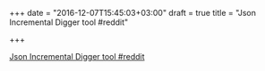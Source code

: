 +++
date = "2016-12-07T15:45:03+03:00"
draft = true
title = "Json Incremental Digger tool  #reddit"

+++

<p><a href="https://t.co/ZhjDi2zXBx">Json Incremental Digger tool  #reddit</a></p>

